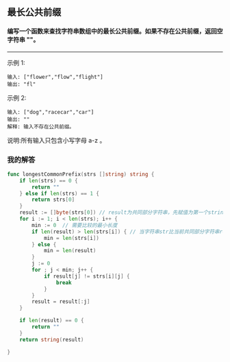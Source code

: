 ## 最长公共前缀

#### 编写一个函数来查找字符串数组中的最长公共前缀。如果不存在公共前缀，返回空字符串 ""。

---

示例 1:
```
输入: ["flower","flow","flight"]
输出: "fl"
```

示例 2:
```
输入: ["dog","racecar","car"]
输出: ""
解释: 输入不存在公共前缀。
```

说明:所有输入只包含小写字母 a-z 。

### 我的解答
```go
func longestCommonPrefix(strs []string) string {
	if len(strs) == 0 {
		return ""
	} else if len(strs) == 1 {
		return strs[0]
	}
	result := []byte(strs[0]) // result为共同部分字符串，先赋值为第一个string
	for i := 1; i < len(strs); i++ {
		min := 0  // 需要比较的最小长度
		if len(result) > len(strs[i]) { // 当字符串str比当前共同部分字符串result长度小的话，那只要比前面len(str)个就行。
			min = len(strs[i])
		} else {
			min = len(result)
		}
		j := 0
		for ; j < min; j++ {
			if result[j] != strs[i][j] {
				break
			}
		}
		result = result[:j]
	}

	if len(result) == 0 {
		return ""
	}
	return string(result)

}
```
